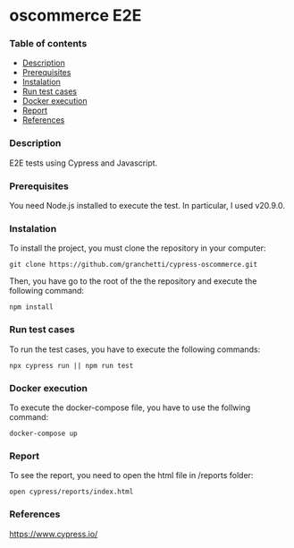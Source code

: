 # oscommerce E2E


### Table of contents

- [Description](#description)
- [Prerequisites](#prerequisites)
- [Instalation](#instalation)
- [Run test cases](#run-test-cases)
- [Docker execution](#docker-execution)
- [Report](#report)
- [References](#references)



### Description

E2E tests using Cypress and Javascript.


### Prerequisites

You need Node.js installed to execute the test. In particular, I used v20.9.0.


### Instalation

To install the project, you must clone the repository in your computer:

``` 
git clone https://github.com/granchetti/cypress-oscommerce.git
```
Then, you have go to the root of the the repository and execute the following command:
```
npm install
```  


### Run test cases 

To run the test cases, you have to execute the following commands:

```
npx cypress run || npm run test
```


### Docker execution

To execute the docker-compose file, you have to use the follwing command:

``` 
docker-compose up
```


### Report

To see the report, you need to open the html file in /reports folder:

``` 
open cypress/reports/index.html
```

### References

https://www.cypress.io/